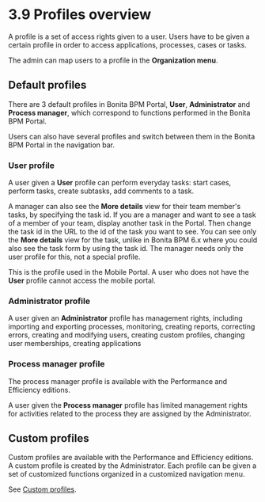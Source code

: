 # 3.9 Profiles overview

A profile is a set of access rights given to a user. Users have to be given a certain profile in order to access applications, processes, cases or tasks.

The admin can map users to a profile in the **Organization menu**.

## Default profiles

There are 3 default profiles in Bonita BPM Portal, **User**, **Administrator** and **Process manager**, which correspond to functions performed in the Bonita BPM Portal.

Users can also have several profiles and switch between them in the Bonita BPM Portal in the navigation bar.

### User profile

A user given a **User** profile can perform everyday tasks: start cases, perform tasks, create subtasks, add comments to a task. 

A manager can also see the **More details** view for their team member's tasks, by specifying the task id. 
If you are a manager and want to see a task of a member of your team, display another task in the Portal. Then change the task id in the URL to the id of the task you want to see. 
You can see only the **More details** view for the task, unlike in Bonita BPM 6.x where you could also see the task form by using the task id.
The manager needs only the user profile for this, not a special profile.

This is the profile used in the Mobile Portal. A user who does not have the **User** profile cannot access the mobile portal. 

### Administrator profile

A user given an **Administrator** profile has management rights, including importing and exporting processes, monitoring, creating reports, correcting errors, creating and modifying users, creating custom profiles, changing user memberships, creating applications

### Process manager profile

The process manager profile is available with the Performance and Efficiency editions.

A user given the **Process manager** profile has limited management rights for activities related to the process they are assigned by the Administrator.

## Custom profiles

Custom profiles are available with the Performance and Efficiency editions. 
A custom profile is created by the Administrator. 
Each profile can be given a set of customized functions organized in a customized navigation menu.

See [Custom profiles](/custom-profiles.html).